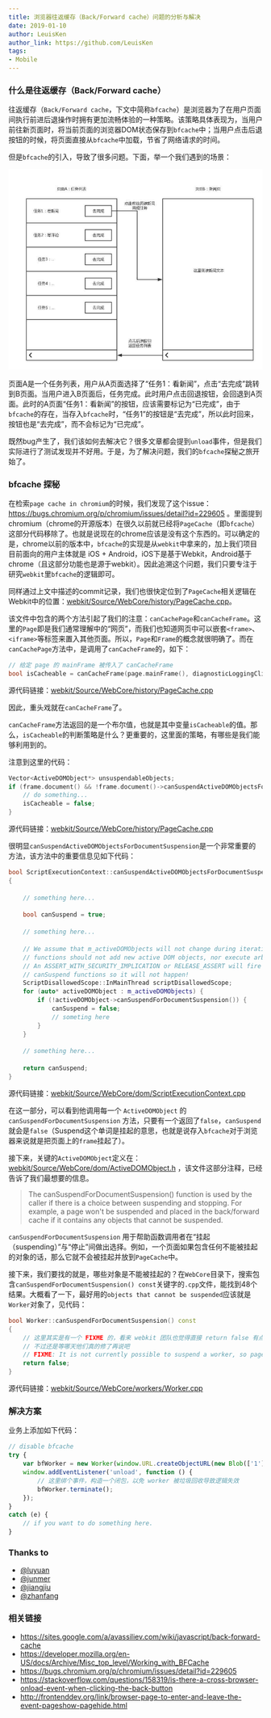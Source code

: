 ```yaml
---
title: 浏览器往返缓存（Back/Forward cache）问题的分析与解决
date: 2019-01-10
author: LeuisKen
author_link: https://github.com/LeuisKen
tags:
- Mobile
---
```


### 什么是往返缓存（Back/Forward cache）

往返缓存（`Back/Forward cache`，下文中简称`bfcache`）是浏览器为了在用户页面间执行前进后退操作时拥有更加流畅体验的一种策略。该策略具体表现为，当用户前往新页面时，将当前页面的浏览器DOM状态保存到`bfcache`中；当用户点击后退按钮的时候，将页面直接从`bfcache`中加载，节省了网络请求的时间。

但是`bfcache`的引入，导致了很多问题。下面，举一个我们遇到的场景：

![sample](/blog/bfcache-analysis-and-fix/img/sample.jpg)

页面A是一个任务列表，用户从A页面选择了“任务1：看新闻”，点击“去完成”跳转到B页面。当用户进入B页面后，任务完成。此时用户点击回退按钮，会回退到A页面。此时的A页面“任务1：看新闻”的按钮，应该需要标记为“已完成”，由于`bfcache`的存在，当存入`bfcache`时，“任务1”的按钮是“去完成”，所以此时回来，按钮也是“去完成”，而不会标记为“已完成”。

既然bug产生了，我们该如何去解决它？很多文章都会提到`unload`事件，但是我们实际进行了测试发现并不好用。于是，为了解决问题，我们的`bfcache`探秘之旅开始了。

### bfcache 探秘

在检索`page cache in chromium`的时候，我们发现了这个issue：https://bugs.chromium.org/p/chromium/issues/detail?id=229605 。里面提到 chromium（chrome的开源版本）在很久以前就已经将`PageCache`（即`bfcache`）这部分代码移除了。也就是说现在的chrome应该是没有这个东西的。可以确定的是，chrome以前的版本中，`bfcache`的实现是从`webkit`中拿来的，加上我们项目目前面向的用户主体就是 iOS + Android，iOS下是基于Webkit，Android基于chrome（且这部分功能也是源于webkit）。因此追溯这个问题，我们只要专注于研究`webkit`里`bfcache`的逻辑即可。

同样通过上文中描述的commit记录，我们也很快定位到了`PageCache`相关逻辑在Webkit中的位置：[webkit/Source/WebCore/history/PageCache.cpp](https://github.com/WebKit/webkit/blob/0fce2cb9b2fd61f9f249f09a14b40ac163ab16c6/Source/WebCore/history/PageCache.cpp)。

该文件中包含的两个方法引起了我们的注意：`canCachePage`和`canCacheFrame`。这里的`Page`即是我们通常理解中的“网页”，而我们也知道网页中可以嵌套`<frame>`、`<iframe>`等标签来置入其他页面。所以，`Page`和`Frame`的概念就很明确了。而在`canCachePage`方法中，是调用了`canCacheFrame`的，如下：

```cpp
// 给定 page 的 mainFrame 被传入了 canCacheFrame
bool isCacheable = canCacheFrame(page.mainFrame(), diagnosticLoggingClient, indentLevel + 1);
```

源代码链接：[webkit/Source/WebCore/history/PageCache.cpp](https://github.com/WebKit/webkit/blob/0fce2cb9b2fd61f9f249f09a14b40ac163ab16c6/Source/WebCore/history/PageCache.cpp#L199)

因此，重头戏就在`canCacheFrame`了。

`canCacheFrame`方法返回的是一个布尔值，也就是其中变量`isCacheable`的值。那么，`isCacheable`的判断策略是什么？更重要的，这里面的策略，有哪些是我们能够利用到的。

注意到这里的代码：

```cpp
Vector<ActiveDOMObject*> unsuspendableObjects;
if (frame.document() && !frame.document()->canSuspendActiveDOMObjectsForDocumentSuspension(&unsuspendableObjects)) {
    // do something...
    isCacheable = false;
}
```

源代码链接：[webkit/Source/WebCore/history/PageCache.cpp](https://github.com/WebKit/webkit/blob/0fce2cb9b2fd61f9f249f09a14b40ac163ab16c6/Source/WebCore/history/PageCache.cpp#L150)

很明显`canSuspendActiveDOMObjectsForDocumentSuspension`是一个非常重要的方法，该方法中的重要信息见如下代码：

```cpp
bool ScriptExecutionContext::canSuspendActiveDOMObjectsForDocumentSuspension(Vector<ActiveDOMObject*>* unsuspendableObjects)
{

    // something here...

    bool canSuspend = true;

    // something here...

    // We assume that m_activeDOMObjects will not change during iteration: canSuspend
    // functions should not add new active DOM objects, nor execute arbitrary JavaScript.
    // An ASSERT_WITH_SECURITY_IMPLICATION or RELEASE_ASSERT will fire if this happens, but it's important to code
    // canSuspend functions so it will not happen!
    ScriptDisallowedScope::InMainThread scriptDisallowedScope;
    for (auto* activeDOMObject : m_activeDOMObjects) {
        if (!activeDOMObject->canSuspendForDocumentSuspension()) {
            canSuspend = false;
            // someting here
        }
    }

    // something here...

    return canSuspend;
}
```

源代码链接：[webkit/Source/WebCore/dom/ScriptExecutionContext.cpp](https://github.com/WebKit/webkit/blob/0fce2cb9b2fd61f9f249f09a14b40ac163ab16c6/Source/WebCore/dom/ScriptExecutionContext.cpp#L225)

在这一部分，可以看到他调用每一个 `ActiveDOMObject` 的 `canSuspendForDocumentSuspension` 方法，只要有一个返回了`false`，`canSuspend`就会是`false`（Suspend这个单词是挂起的意思，也就是说存入`bfcache`对于浏览器来说就是把页面上的`frame`挂起了）。

接下来，关键的`ActiveDOMObject`定义在：[webkit/Source/WebCore/dom/ActiveDOMObject.h](https://github.com/WebKit/webkit/blob/0fce2cb9b2fd61f9f249f09a14b40ac163ab16c6/Source/WebCore/dom/ActiveDOMObject.h#L46) ，该文件这部分注释，已经告诉了我们最想要的信息。

> The canSuspendForDocumentSuspension() function is used by the caller if there is a choice between suspending and stopping. For example, a page won't be suspended and placed in the back/forward cache if it contains any objects that cannot be suspended.

`canSuspendForDocumentSuspension` 用于帮助函数调用者在“挂起（suspending）”与“停止”间做出选择。例如，一个页面如果包含任何不能被挂起的对象的话，那么它就不会被挂起并放到`PageCache`中。

接下来，我们要找的就是，哪些对象是不能被挂起的？在`WebCore`目录下，搜索包含`canSuspendForDocumentSuspension() const`关键字的`.cpp`文件，能找到48个结果。大概看了一下，最好用的`objects that cannot be suspended`应该就是`Worker`对象了，见代码：

```cpp
bool Worker::canSuspendForDocumentSuspension() const
{
    // 这里其实是有一个 FIXME 的，看来 webkit 团队也觉得直接 return false 有点简单粗暴。
    // 不过还是等哪天他们真的修了再说吧
    // FIXME: It is not currently possible to suspend a worker, so pages with workers can not go into page cache.
    return false;
}
```

源代码链接：[webkit/Source/WebCore/workers/Worker.cpp](https://github.com/WebKit/webkit/blob/0fce2cb9b2fd61f9f249f09a14b40ac163ab16c6/Source/WebCore/workers/Worker.cpp#L144)

### 解决方案

业务上添加如下代码：

```js
// disable bfcache
try {
    var bfWorker = new Worker(window.URL.createObjectURL(new Blob(['1'])));
    window.addEventListener('unload', function () {
        // 这里绑个事件，构造一个闭包，以免 worker 被垃圾回收导致逻辑失效
        bfWorker.terminate();
    });
}
catch (e) {
    // if you want to do something here.
}
```

### Thanks to

- [@luyuan](https://github.com/luyuan)
- [@junmer](https://github.com/junmer)
- [@jiangjiu](https://github.com/jiangjiu)
- [@zhanfang](https://github.com/zhanfang)

### 相关链接

- https://sites.google.com/a/avassiliev.com/wiki/javascript/back-forward-cache
- https://developer.mozilla.org/en-US/docs/Archive/Misc_top_level/Working_with_BFCache
- https://bugs.chromium.org/p/chromium/issues/detail?id=229605
- https://stackoverflow.com/questions/158319/is-there-a-cross-browser-onload-event-when-clicking-the-back-button
- http://frontenddev.org/link/browser-page-to-enter-and-leave-the-event-pageshow-pagehide.html
